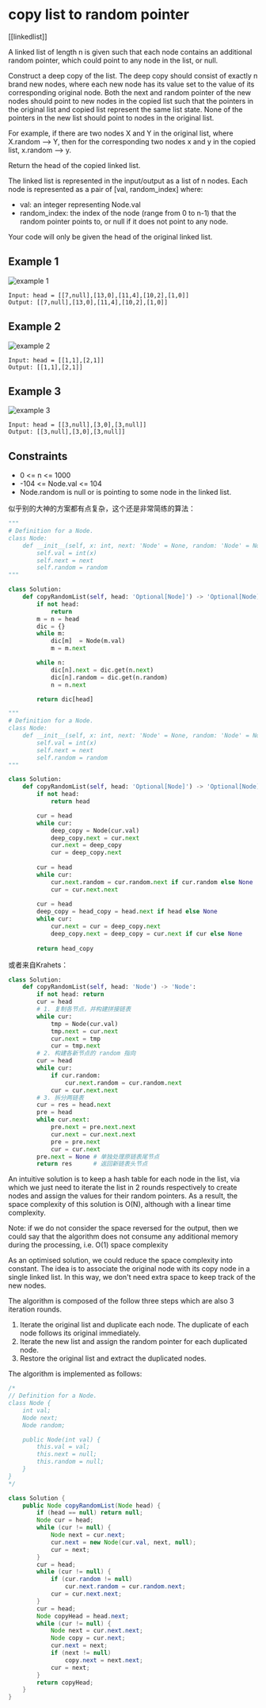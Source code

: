 # copy list to random pointer

[[linkedlist]]

A linked list of length n is given such that each node contains an additional random pointer, which could point to any node in the list, or null.

Construct a deep copy of the list. The deep copy should consist of exactly n brand new nodes, where each new node has its value set to the value of its corresponding original node. Both the next and random pointer of the new nodes should point to new nodes in the copied list such that the pointers in the original list and copied list represent the same list state. None of the pointers in the new list should point to nodes in the original list.

For example, if there are two nodes X and Y in the original list, where X.random --> Y, then for the corresponding two nodes x and y in the copied list, x.random --> y.

Return the head of the copied linked list.

The linked list is represented in the input/output as a list of n nodes. Each node is represented as a pair of [val, random_index] where:

- val: an integer representing Node.val
- random_index: the index of the node (range from 0 to n-1) that the random pointer points to, or null if it does not point to any node.

Your code will only be given the head of the original linked list.

## Example 1

![example 1](https://assets.leetcode.com/uploads/2019/12/18/e1.png)

```text
Input: head = [[7,null],[13,0],[11,4],[10,2],[1,0]]
Output: [[7,null],[13,0],[11,4],[10,2],[1,0]]
```

## Example 2

![example 2](https://assets.leetcode.com/uploads/2019/12/18/e2.png)

```text
Input: head = [[1,1],[2,1]]
Output: [[1,1],[2,1]]
```

## Example 3

![example 3](https://assets.leetcode.com/uploads/2019/12/18/e3.png)

```text
Input: head = [[3,null],[3,0],[3,null]]
Output: [[3,null],[3,0],[3,null]]
```

## Constraints

- 0 <= n <= 1000
- -104 <= Node.val <= 104
- Node.random is null or is pointing to some node in the linked list.

似乎别的大神的方案都有点复杂，这个还是非常简练的算法：

```python
"""
# Definition for a Node.
class Node:
    def __init__(self, x: int, next: 'Node' = None, random: 'Node' = None):
        self.val = int(x)
        self.next = next
        self.random = random
"""

class Solution:
    def copyRandomList(self, head: 'Optional[Node]') -> 'Optional[Node]':
        if not head:
            return
        m = n = head
        dic = {}
        while m:
            dic[m]  = Node(m.val)
            m = m.next

        while n:
            dic[n].next = dic.get(n.next)
            dic[n].random = dic.get(n.random)
            n = n.next

        return dic[head]
```

```python
"""
# Definition for a Node.
class Node:
    def __init__(self, x: int, next: 'Node' = None, random: 'Node' = None):
        self.val = int(x)
        self.next = next
        self.random = random
"""

class Solution:
    def copyRandomList(self, head: 'Optional[Node]') -> 'Optional[Node]':
        if not head:
            return head

        cur = head
        while cur:
            deep_copy = Node(cur.val)
            deep_copy.next = cur.next
            cur.next = deep_copy
            cur = deep_copy.next
            
        cur = head
        while cur:
            cur.next.random = cur.random.next if cur.random else None
            cur = cur.next.next
            
        cur = head
        deep_copy = head_copy = head.next if head else None
        while cur:
            cur.next = cur = deep_copy.next
            deep_copy.next = deep_copy = cur.next if cur else None
            
        return head_copy
```

或者来自Krahets：

```python
class Solution:
    def copyRandomList(self, head: 'Node') -> 'Node':
        if not head: return
        cur = head
        # 1. 复制各节点，并构建拼接链表
        while cur:
            tmp = Node(cur.val)
            tmp.next = cur.next
            cur.next = tmp
            cur = tmp.next
        # 2. 构建各新节点的 random 指向
        cur = head
        while cur:
            if cur.random:
                cur.next.random = cur.random.next
            cur = cur.next.next
        # 3. 拆分两链表
        cur = res = head.next
        pre = head
        while cur.next:
            pre.next = pre.next.next
            cur.next = cur.next.next
            pre = pre.next
            cur = cur.next
        pre.next = None # 单独处理原链表尾节点
        return res      # 返回新链表头节点
```

An intuitive solution is to keep a hash table for each node in the list, via which we just need to iterate the list in 2 rounds respectively to create nodes and assign the values for their random pointers. As a result, the space complexity of this solution is O(N), although with a linear time complexity.

Note: if we do not consider the space reversed for the output, then we could say that the algorithm does not consume any additional memory during the processing, i.e. O(1) space complexity

As an optimised solution, we could reduce the space complexity into constant. The idea is to associate the original node with its copy node in a single linked list. In this way, we don't need extra space to keep track of the new nodes.

The algorithm is composed of the follow three steps which are also 3 iteration rounds.

1. Iterate the original list and duplicate each node. The duplicate of each node follows its original immediately.
2. Iterate the new list and assign the random pointer for each duplicated node.
3. Restore the original list and extract the duplicated nodes.

The algorithm is implemented as follows:

```java
/*
// Definition for a Node.
class Node {
    int val;
    Node next;
    Node random;

    public Node(int val) {
        this.val = val;
        this.next = null;
        this.random = null;
    }
}
*/

class Solution {
    public Node copyRandomList(Node head) {
        if (head == null) return null;
        Node cur = head;
        while (cur != null) {
            Node next = cur.next;
            cur.next = new Node(cur.val, next, null);
            cur = next;
        }
        cur = head;
        while (cur != null) {
            if (cur.random != null)
                cur.next.random = cur.random.next;
            cur = cur.next.next;
        }
        cur = head;
        Node copyHead = head.next;
        while (cur != null) {
            Node next = cur.next.next;
            Node copy = cur.next;
            cur.next = next;
            if (next != null)
                copy.next = next.next;
            cur = next;
        }
        return copyHead;
    }
}
```
